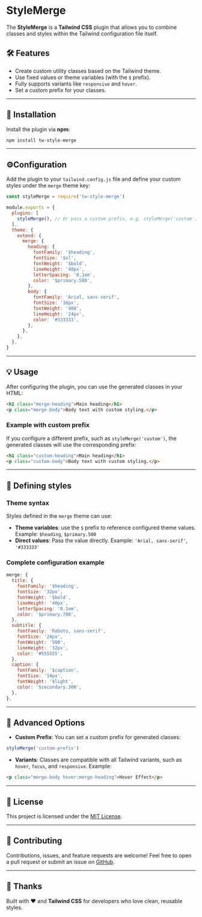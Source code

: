 # StyleMerge

The **StyleMerge** is a **Tailwind CSS** plugin that allows you to combine classes and styles within the Tailwind configuration file itself.

## 🛠️ Features

- Create custom utility classes based on the Tailwind theme.
- Use fixed values ​​or theme variables (with the `$` prefix).
- Fully supports variants like `responsive` and `hover`.
- Set a custom prefix for your classes.

---

## 🚀 Installation

Install the plugin via **npm**:

```bash
npm install tw-style-merge
```

---

## ⚙️Configuration

Add the plugin to your `tailwind.config.js` file and define your custom styles under the `merge` theme key:

```javascript
const styleMerge = require('tw-style-merge')

module.exports = {
  plugins: [
    styleMerge(), // Or pass a custom prefix, e.g. styleMerge('custom')
  ],
  theme: {
    extend: {
      merge: {
        heading: {
          fontFamily: '$heading',
          fontSize: '$xl',
          fontWeight: '$bold',
          lineHeight: '48px',
          letterSpacing: '0.1em',
          color: '$primary.500',
        },
        body: {
          fontFamily: 'Arial, sans-serif',
          fontSize: '16px',
          fontWeight: '400',
          lineHeight: '24px',
          color: '#333333',
        },
      },
    },
  },
}
```

---

## 💡 Usage

After configuring the plugin, you can use the generated classes in your HTML:

```html
<h1 class="merge-heading">Main heading</h1>
<p class="merge-body">Body text with custom styling.</p>
```

### Example with custom prefix

If you configure a different prefix, such as `styleMerge('custom')`, the generated classes will use the corresponding prefix:

```html
<h1 class="custom-heading">Main heading</h1>
<p class="custom-body">Body text with custom styling.</p>
```

---

## 📝 Defining styles

### Theme syntax

Styles defined in the `merge` theme can use:

- **Theme variables**: use the `$` prefix to reference configured theme values.
  Example: `$heading`, `$primary.500`
- **Direct values**: Pass the value directly. Example: `'Arial, sans-serif'`, `'#333333'`

### Complete configuration example

```javascript
merge: {
  title: {
    fontFamily: '$heading',
    fontSize: '32px',
    fontWeight: '$bold',
    lineHeight: '40px',
    letterSpacing: '0.1em',
    color: '$primary.700',
  },
  subtitle: {
    fontFamily: 'Roboto, sans-serif',
    fontSize: '24px',
    fontWeight: '500',
    lineHeight: '32px',
    color: '#555555',
  },
  caption: {
    fontFamily: '$caption',
    fontSize: '14px',
    fontWeight: '$light',
    color: '$secondary.300',
  },
},
```

---

## 🔧 Advanced Options

- **Custom Prefix**: You can set a custom prefix for generated classes:

```javascript
styleMerge('custom-prefix')
```

- **Variants**: Classes are compatible with all Tailwind variants, such as `hover`, `focus`, and `responsive`.
  Example:

```html
<p class="merge-body hover:merge-heading">Hover Effect</p>
```

---

## 📜 License

This project is licensed under the [MIT License](LICENSE).

---

## 🤝 Contributing

Contributions, issues, and feature requests are welcome! Feel free to open a pull request or submit an issue on [GitHub](https://github.com/zure-co/tw-style-merge).

---

## 🌟 Thanks

Built with ❤️ and **Tailwind CSS** for developers who love clean, reusable styles.

